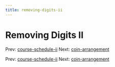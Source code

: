 ```yaml
---
title: removing-digits-ii
---
```




# Removing Digits II

Prev:
[course-schedule-ii](course-schedule-ii.md)
Next: [coin-arrangement](coin-arrangement.md)

Prev:
[course-schedule-ii](course-schedule-ii.md)
Next: [coin-arrangement](coin-arrangement.md)
